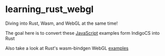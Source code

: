 # learning_rust_webgl
Diving into Rust, Wasm, and WebGL at the same time! 

The goal here is to convert these [JavaScript](https://github.com/sessamekesh/IndigoCS-webgl-tutorials) examples form IndigoCS into Rust 


Also take a look at Rust's wasm-bindgen WebGL [examples](https://github.com/rustwasm/wasm-bindgen/tree/master/examples/webgl)

